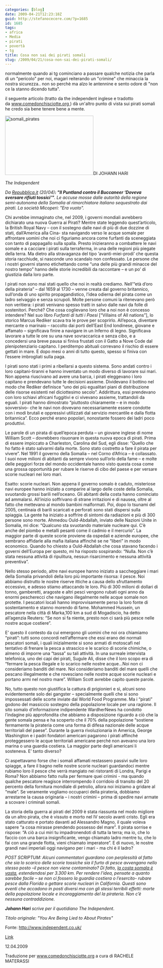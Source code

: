 ```yaml
---
categories: [blog]
date: 2009-04-21T12:23:18Z
guid: http://stefanocecere.com/?p=1685
id: 1685
tags:
- africa
- Media
- pirati
- povertà
- tg
title: Cosa non sai dei pirati somali
slug: /2009/04/21/cosa-non-sai-dei-pirati-somali/
---
```


normalmente quando ai tg cominciano a passare qualche notizia che parla di un "pericolo" per noi, magari reiterando un "crimine" che minaccia la nostra sicurezza.. non so perchè ma alzo le antennine e sento odore di "non ce la stanno dicendo tutta".

il seguente articolo (tratto da the independent inglese e tradotto da www.comedonchisciotte.org ) dà un'altro punto di vista sui pirati somali he credo sia bene tenere bene a mente.

<img class="aligncenter size-full wp-image-1686" title="somali_pirates" src="http://stefanocecere.com/wp-content/uploads/sites/3/2009/04/somali_pirates.jpg" alt="somali_pirates" width="290" height="194" />DI JOHANN HARI
  
_The Independent_

_Da [Repubblica.it](http://www.repubblica.it/2009/04/sezioni/esteri/somalia-pirati/accuse-puntland/accuse-puntland.html) (20/04)**: "Il Puntland contro il Buccaneer &#8216;Doveva sversare rifiuti tossici'"**. Le accuse mosse dalle autorità della regione semi-autonoma della Somalia al rimorchiatore italiano sequestrato dai pirati. La società Micoperi: "Era vuoto"._

Chi avrebbe immaginato che, nel 2009, i governi mondiali avrebbero dichiarato una nuova Guerra ai Pirati? Mentre state leggendo quest’articolo, la British Royal Navy – con il sostegno dalle navi di più di due dozzine di stati, dall’America alla Cina- sta navigando verso le acque somale per affrontare uomini che noi ci figuriamo ancora come furfanti da sceneggiata con tanto di pappagallo sulla spalla. Presto inizieranno a combattere le navi somale e a cacciare i pirati sulla terraferma, in una delle regioni più piegate della terra. Ma dietro alla stravaganza del tipo ‘avanti-miei-prodi’ che questa storia racchiude, si nasconde uno scandalo non confessato. Le persone che i nostri governi stanno etichettando come “una delle più grandi minacce del nostro tempo” hanno delle storie incredibili da raccontare – e un po’ di giustizia dalla loro parte.

I pirati non sono mai stati quello che noi in realtà crediamo. Nell’“età d’oro della pirateria” – dal 1659 al 1730 – venne creata dal governo britannico, sull’onda di uno spirito propagandistico, l’idea odierna del pirata come un ladro selvaggio e senza scrupoli. Molte persone comuni la ritenevano però non veritiera: i pirati venivano spesso tratti in salvo dalle navi da folle di sostenitori. Perché? Che cosa coglievano loro che a noi non è concesso intendere? Nel suo libro _Furfanti di tutti i Paesi_ [“Villains of All nations”], lo storico Marcus Rediker scava tra le prove per scoprirlo. All’epoca, diventare mercante o marinaio – raccolto dai porti dell’East End londinese, giovane e affamato – significava finire a navigare in un Inferno di legno. Significava lavorare a tutte le ore su una nave sovraccarica e senza cibo, e a concedersi una breve pausa si finiva frustati con il Gatto a Nove Code dal plenipotenziario capitano. I perditempo abituali correvano il rischio di essere gettati in mare. E dopo mesi o anni di tutto questo, spesso si finiva con l’essere imbrogliati sulla paga.

I pirati sono stati i primi a ribellarsi a questo sistema. Sono andati contro i loro capitani-tiranni e hanno inventato un modo diverso di lavorare sui mari. Non appena riuscivano ad avere una barca, i pirati eleggevano i loro capitano e prendevano tutte le decisioni assieme. Dividevano il bottino nel modo che Rediker definisce “uno dei più egualitari piani di distribuzione delle risorse esistenti nel diciottesimo secolo”. Addirittura, essi prendevano con loro schiavi africani fuggitivi e ci vivevano assieme, trattandoli da eguali. I pirati hanno dimostrato “piuttosto chiaramente – e in modo sovversivo- che le navi non dovevano necessariamente essere condotte con i modi brutali e oppressivi utilizzati dal servizio mercantile e dalla flotta britannica”. Ecco perché erano popolari, nonostante fossero dei ladri poco produttivi.

Le parole di un pirata di quell’epoca perduta – un giovane inglese di nome William Scott – dovrebbero risuonare in questa nuova epoca di pirati. Prima di essere impiccato a Charleston, Carolina del Sud, egli disse: “Quello che ho fatto è stato salvarmi dalla morte. Sono stato costretto a fare il pirata per vivere”. Nel 1991 il governo della Somalia – nel Corno d’Africa – è collassato. I suoi nove milioni di abitanti da sempre vivono sull’orlo della fame – e molte delle peggiori forze del mondo occidentale hanno visto questa cosa come una grossa opportunità per rubare le riserve di cibo del paese e per versare scorie nucleari nei loro mari.

Esatto: scorie nucleari. Non appena il governo somalo è caduto, misteriose navi europee hanno iniziato a comparire al largo delle coste della Somalia, svuotando grossi barili nell’oceano. Gli abitanti della costa hanno cominciato ad ammalarsi. All’inizio soffrivano di strane irritazioni e di nausea, oltre al fatto che mettevano al mondo bambini malformati. Poi, dopo lo tsunami del 2005, centinaia di barili scaricati e perforati sono stati dispersi sulla spiaggia. La gente ha iniziato a soffrire di sintomi da radiazioni e più di 300 persone sono morte. Ahmedou Ould-Abdallah, inviato delle Nazioni Unite in Somalia, mi dice: “Qualcuno sta svuotando materiale nucleare qui. C’è anche del piombo e metalli pesanti come il cadmio e il mercurio”. La maggior parte di queste scorie proviene da ospedali e aziende europee, che sembrano affidarle alla mafia italiana affinché se ne “liberi” in modo economico. Quando ho chiesto a Ould-Abdallah che cosa stavano facendo i governi dell’Europa per questo, mi ha risposto sospirando: “Nulla. Non c’è stata nessuna attività di ripulitura, nessun risarcimento e nessuna attività preventiva”.

Nello stesso periodo, altre navi europee hanno iniziato a saccheggiare i mari della Somalia privandoli della loro più importante risorsa: il pesce. Noi abbiamo distrutto le nostre riserve ittiche a causa dello sfruttamento eccessivo, e adesso stiamo attaccando le loro. Più di 300 milioni di dollari di tonno, gamberetti, aragoste e altri pesci vengono rubati ogni anno da enormi pescherecci che navigano illegalmente nelle acque somale non protette. I pescatori locali hanno improvvisamente perso la loro fonte di sostentamento e stanno morendo di fame. Mohammed Hussein, un pescatore nella città di Marka,100 km a sud di Mogadiscio, ha detto all’agenzia Reuters: “Se non si fa niente, presto non ci sarà più pesce nelle nostre acque costiere”.

E’ questo il contesto da cui emergono gli uomini che noi ora chiamiamo “pirati”: tutti sono concordi nell’affermare che essi erano dei normali pescatori somali, i quali inizialmente si sono armati di motoscafi nel tentativo di frenare la pesca a strascico e le scarico di scorie chimiche, o almeno di imporre una “tassa” su tali attività. In una surreale intervista telefonica, uno dei capi dei pirati, Sugule Ali, disse che il loro scopo era di “fermare la pesca illegale e lo scarico nelle nostre acque…Noi non ci consideriamo banditi del mare. Noi consideriamo banditi del mare quelli che pescano illegalmente e che rovesciano nelle nostre acque scorie nucleari e portano armi nel nostro mare”. William Scott avrebbe capito queste parole.

No, tutto questo non giustifica la cattura di prigionieri e sì, alcuni sono evidentemente solo dei gangster – specialmente quelli che si sono impossessati delle scorte inviate dal World Food Programme. Ma i “pirati” godono del massiccio sostegno della popolazione locale per una ragione. Il sito somalo d’informazione indipendente WardherNews ha condotto l’indagine più approfondita che abbiamo a disposizione riguardo a ciò che la gente somala pensa e ha scoperto che il 70% della popolazione “sostiene fermamente la pirateria come una forma di difesa nazionale delle acque territoriali del paese”. Durante la guerra rivoluzionaria in America, George Washington e i padri fondatori americani pagarono i pirati affinché proteggessero le acque territoriali americane perché non avevano una loro marina o una guardia costiera. La maggior parte degli americani li sosteneva. E’ tanto diverso?

Ci aspettavamo forse che i somali affamati restassero passivi sulle loro spiagge, a fare il bagno nelle nostre scorie nucleari guardandoci mentre rubiamo loro il pesce che verrà mangiato nei ristoranti di Londra, Parigi e Roma? Non abbiamo fatto nulla per fermare quei crimini - ma quando qualche pescatore reagisce interrompendo il corridoio di transito del 20 percento della fornitura mondiale di petrolio, allora noi iniziamo a gridare al “male”. Se veramente vogliamo occuparci della pirateria, dobbiamo arrestarne la causa originaria – i nostri crimini – prima di spedire navi armate a scovare i criminali somali.

La storia della guerra ai pirati del 2009 è stata riassunta nel modo migliore da un altro pirata, che è vissuto e morto nel IV secolo avanti cristo. Egli era stato catturato e portato davanti ad Alessandro Magno, il quale voleva sapere “a cosa mirasse prendendo possesso del mare”. Il pirata sorrise e rispose: “A ciò a cui miri tu impadronendoti di tutta la terra; ma io, che lo faccio con una barca insignificante, vengo chiamato ladro mentre tu, che lo fai con una grande flotta, vieni chiamato imperatore”. E di nuovo, le nostre grandi navi imperiali oggi navigano per i mari - ma chi è il ladro?

_POST SCRIPTUM: Alcuni commentatori guardano con perplessità al fatto che sia lo scarico delle scorie tossiche sia il furto di pesce avvengano nello stesso posto –il pesce non viene contaminato? Di fatto, [la costa somala è vasta](http://www.lonelyplanet.com/maps/africa/somalia/), estendendosi per 3.300 km. Per rendere l’idea, pensate a quanto sarebbe facile – se non ci fossero la guardia costiera o l’esercito- rubare pesce dalla Florida o gettare scorie nucleari in California. Questi sono eventi che accadono in posti diversi ma con gli stessi terribili effetti: morte della popolazione locale e incoraggiamento del la pirateria. Non c’è nessuna contraddizione._

_**Johann Hari** scrive per il quotidiano The Independent_.

_Titolo originale: "You Are Being Lied to About Pirates"_

Fonte: http://www.independent.co.uk/
  
[Link](http://www.independent.co.uk/opinion/commentators/johann-hari/johann-hari-you-are-being-lied-to-about-pirates-1225817.html)
  
12.04.2009

Traduzione per www.comedonchisciotte.org a cura di RACHELE MATERASSI